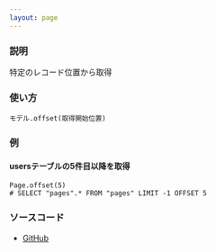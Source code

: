 ```yaml
---
layout: page
---
```

### 説明
特定のレコード位置から取得

### 使い方
    モデル.offset(取得開始位置)

### 例
#### usersテーブルの5件目以降を取得
    Page.offset(5)
    # SELECT "pages".* FROM "pages" LIMIT -1 OFFSET 5

### ソースコード
* [GitHub](https://github.com/rails/rails/blob/f33d52c95217212cbacc8d5e44b5a8e3cdc6f5b3/activerecord/lib/active_record/relation/query_methods.rb#L746)